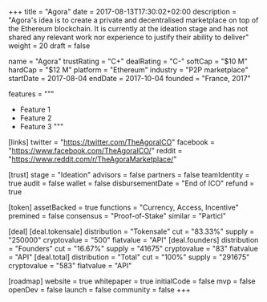 +++
title = "Agora"
date = 2017-08-13T17:30:02+02:00
description = "Agora's idea is to create a private and decentralised marketplace on top of the Ethereum blockchain. It is currently at the ideation stage and has not shared any relevant work nor experience to justify their ability to deliver"
weight = 20
draft = false

name = "Agora"
trustRating = "C+"
dealRating = "C-"
softCap = "$10 M"
hardCap = "$12 M"
platform = "Ethereum"
industry = "P2P marketplace"
startDate = 2017-08-04
endDate = 2017-10-04
founded = "France, 2017"

features = """
- Feature 1
- Feature 2
- Feature 3
"""

[links]
  twitter = "https://twitter.com/TheAgoraICO"
  facebook = "https://www.facebook.com/TheAgoraICO/"
  reddit = "https://www.reddit.com/r/TheAgoraMarketplace/"

[trust]
  stage = "Ideation"
  advisors = false
  partners = false
  teamIdentity = true
  audit = false
  wallet = false
  disbursementDate = "End of ICO"
  refund = true

[token]
  assetBacked = true
  functions = "Currency, Access, Incentive"
  premined = false
  consensus = "Proof-of-Stake"
  similar = "Particl"

[deal]
  [deal.tokensale]
    distribution = "Tokensale"
    cut = "83.33%"
    supply = "250000"
    cryptovalue = "500"
    fiatvalue = "API"
  [deal.founders]
    distribution = "Founders"
    cut = "16.67%"
    supply = "41675"
    cryptovalue = "83"
    fiatvalue = "API"
  [deal.total]
    distribution = "Total"
    cut = "100%"
    supply = "291675"
    cryptovalue = "583"
    fiatvalue = "API"

[roadmap]
  website = true
  whitepaper = true
  initialCode = false
  mvp = false
  openDev = false
  launch = false
  community = false
+++
